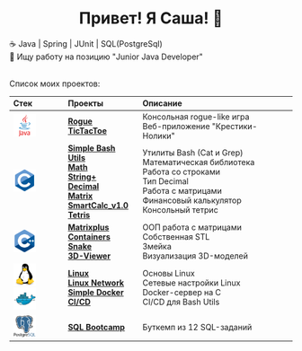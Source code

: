 <div align=center>
  
# Привет! Я Саша! 👋

</div>
☕ Java | Spring | JUnit | SQL(PostgreSql) <br> 💼 Ищу работу на позицию "Junior Java Developer"
<br> <br>

Список моих проектов:

| Стек | Проекты | Описание |
| :--- | :--- | :--- |
| <img src="https://github.com/devicons/devicon/blob/master/icons/java/java-original-wordmark.svg" title="Java" alt="Java" width="40" height="40"/>| **[Rogue](https://github.com/Shyrasya/Rogue)**<br> **[TicTacToe](https://github.com/Shyrasya/Tictactoe)** | Консольная rogue-like игра<br>Веб-приложение "Крестики-Нолики" |
| <img src="https://github.com/devicons/devicon/blob/master/icons/c/c-original.svg" title="C" alt="C" width="40" height="40"/> | **[Simple Bash Utils](https://github.com/Shyrasya/SimpleBashUtils)**<br> **[Math](https://github.com/Shyrasya/Math)**<br> **[String+](https://github.com/Shyrasya/Stringplus)**<br> **[Decimal](https://github.com/Shyrasya/Decimal)**<br> **[Matrix](https://github.com/Shyrasya/Matrix)**<br> **[SmartCalc_v1.0](https://github.com/Shyrasya/SmartCalc_v1.0)**<br> **[Tetris](https://github.com/Shyrasya/Tetris)** | Утилиты Bash (Cat и Grep)<br> Математическая библиотека<br> Работа со строками<br> Тип Decimal<br> Работа с матрицами<br> Финансовый калькулятор<br> Консольный тетрис |
| <img src="https://github.com/devicons/devicon/blob/master/icons/cplusplus/cplusplus-original.svg" title="C++" alt="C++" width="40" height="40"/> | **[Matrixplus](https://github.com/Shyrasya/Matrixplus)**<br> **[Containers](https://github.com/Shyrasya/Containers)**<br> **[Snake](https://github.com/Shyrasya/Snake)**<br> **[3D-Viewer](https://github.com/Shyrasya/3DViewer)** | ООП работа с матрицами<br> Собственная STL<br> Змейка<br> Визуализация 3D-моделей |
| <img src="https://github.com/devicons/devicon/blob/master/icons/linux/linux-original.svg" title="Linux" alt="Linux" width="40" height="40"/>&nbsp;<img src="https://github.com/devicons/devicon/blob/master/icons/docker/docker-original.svg" title="Docker" alt="Docker" width="40" height="40"/> | **[Linux](https://github.com/Shyrasya/Linux)**<br> **[Linux Network](https://github.com/Shyrasya/LinuxNetwork)**<br> **[Simple Docker](https://github.com/Shyrasya/SimpleDocker)**<br> **[CI/CD](https://github.com/Shyrasya/CICD)** | Основы Linux<br> Сетевые настройки Linux<br> Docker-сервер на C<br> CI/CD для Bash Utils |
| <img src="https://github.com/devicons/devicon/blob/master/icons/postgresql/postgresql-original-wordmark.svg" title="PostgreSQL" alt="PostgreSQL" width="40" height="40"/> | **[SQL Bootcamp](https://github.com/Shyrasya/SQL-Bootcamp)** | Буткемп из 12 SQL-заданий |

<!--
**Shyrasya/Shyrasya** is a ✨ _special_ ✨ repository because its `README.md` (this file) appears on your GitHub profile.

Here are some ideas to get you started:

- 🔭 I’m currently working on ...
- 🌱 I’m currently learning ...
- 👯 I’m looking to collaborate on ...
- 🤔 I’m looking for help with ...
- 💬 Ask me about ...
- 📫 How to reach me: ...
- 😄 Pronouns: ...
- ⚡ Fun fact: ...
-->
